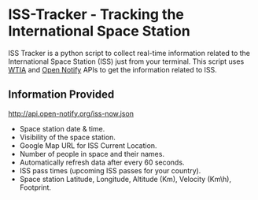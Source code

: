 # ISS-Tracker - Tracking the International Space Station

ISS Tracker is a python script to collect real-time information related to the International Space Station (ISS) just from your terminal.
This script uses [WTIA](https://wheretheiss.at/w/developer) and [Open Notify](http://open-notify.org/Open-Notify-API/) APIs to get the information related to ISS.

## Information Provided
http://api.open-notify.org/iss-now.json

- Space station date & time.
- Visibility of the space station. 
- Google Map URL for ISS Current Location.
- Number of people in space and their names.
- Automatically refresh data after every 60 seconds.
- ISS pass times (upcoming ISS passes for your country).
- Space station  Latitude, Longitude, Altitude (Km), Velocity (Km\h), Footprint.
